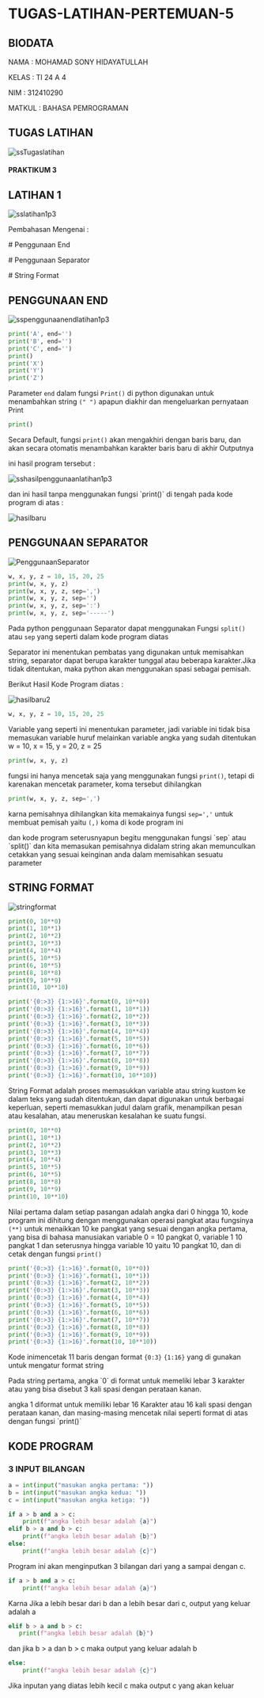 # TUGAS-LATIHAN-PERTEMUAN-5
  ## BIODATA
  <p>NAMA : MOHAMAD SONY HIDAYATULLAH</p>
  <p>KELAS : TI 24 A 4</p>
  <p>NIM : 312410290</p>
  <p>MATKUL : BAHASA PEMROGRAMAN</p>

## TUGAS LATIHAN 
![ssTugaslatihan](https://github.com/user-attachments/assets/73d90a5f-3d61-4756-a812-177fc694c4a7)

#### PRAKTIKUM 3
## LATIHAN 1
![sslatihan1p3](https://github.com/user-attachments/assets/c55fed7a-d5c7-4d5a-8cd4-f6f93ef8ed8a)
<p>Pembahasan Mengenai :</p>
<p># Penggunaan End</p>
<p># Penggunaan Separator</p>
<p># String Format</p>

## PENGGUNAAN END
![sspenggunaanendlatihan1p3](https://github.com/user-attachments/assets/2bf9fa7a-756c-49eb-95ad-c3b2f0d11b36)
```Python
print('A', end='')
print('B', end='')
print('C', end='')
print()
print('X')
print('Y')
print('Z')
````
Parameter `end` dalam fungsi `Print()` di python digunakan untuk menambahkan string `(" ")` apapun diakhir dan mengeluarkan pernyataan Print
```Python
print()
````
Secara Default, fungsi `print()` akan mengakhiri dengan baris baru, dan akan secara otomatis menambahkan karakter baris baru di akhir Outputnya
<P>ini hasil program tersebut :</p>

![sshasilpenggunaanlatihan1p3](https://github.com/user-attachments/assets/e1269cc5-7a35-46e1-9769-510bf9a35d4d)

<p>dan ini hasil tanpa menggunakan fungsi `print()` di tengah pada kode program di atas :</p>

![hasilbaru](https://github.com/user-attachments/assets/a2775246-1374-4d7d-a64c-d67a4592309b)

## PENGGUNAAN SEPARATOR
![PenggunaanSeparator](https://github.com/user-attachments/assets/2ff0ca65-d1c7-45b0-8ab9-74c2e3bca8f3)

```Python
w, x, y, z = 10, 15, 20, 25
print(w, x, y, z)
print(w, x, y, z, sep=',')
print(w, x, y, z, sep='')
print(w, x, y, z, sep=':')
print(w, x, y, z, sep='-----')
````
Pada python penggunaan Separator dapat menggunakan Fungsi `split()` atau `sep` yang seperti dalam kode program diatas
<p>Separator ini menentukan pembatas yang digunakan untuk memisahkan string, separator dapat berupa karakter tunggal atau beberapa karakter.Jika tidak ditentukan, maka python akan menggunakan spasi sebagai pemisah.</p>
<p>Berikut Hasil Kode Program diatas : </p>

![hasilbaru2](https://github.com/user-attachments/assets/10aeb6fc-4f8d-4007-89c3-6c97aa7a7f73)

```Python
w, x, y, z = 10, 15, 20, 25
````
Variable yang seperti ini menentukan parameter, jadi variable ini tidak bisa memasukan variable huruf melainkan variable angka yang sudah ditentukan w = 10, x = 15,
y = 20, z = 25
```Python
print(w, x, y, z)
````
fungsi ini hanya mencetak saja yang menggunakan fungsi `print()`, tetapi di karenakan mencetak parameter, koma tersebut dihilangkan 
```python
print(w, x, y, z, sep=',')
````
karna pemisahnya dihilangkan kita memakainya fungsi `sep=','` untuk membuat pemisah yaitu `(,)` koma di kode program ini
<p>dan kode program seterusnyapun begitu menggunakan fungsi `sep` atau `split()` dan kita memasukan pemisahnya didalam string akan memunculkan cetakkan yang sesuai keinginan anda dalam memisahkan sesuatu parameter</p>

## STRING FORMAT
![stringformat](https://github.com/user-attachments/assets/1b64d016-ee87-425d-baec-da0ff9932b64)

```Python
print(0, 10**0)
print(1, 10**1)
print(2, 10**2)
print(3, 10**3)
print(4, 10**4)
print(5, 10**5)
print(6, 10**5)
print(8, 10**8)
print(9, 10**9)
print(10, 10**10)

print('{0:>3} {1:>16}'.format(0, 10**0))
print('{0:>3} {1:>16}'.format(1, 10**1))
print('{0:>3} {1:>16}'.format(2, 10**2))
print('{0:>3} {1:>16}'.format(3, 10**3))
print('{0:>3} {1:>16}'.format(4, 10**4))
print('{0:>3} {1:>16}'.format(5, 10**5))
print('{0:>3} {1:>16}'.format(6, 10**6))
print('{0:>3} {1:>16}'.format(7, 10**7))
print('{0:>3} {1:>16}'.format(8, 10**8))
print('{0:>3} {1:>16}'.format(9, 10**9))
print('{0:>3} {1:>16}'.format(10, 10**10)) 
````
String Format adalah proses memasukkan variable atau string kustom ke dalam teks yang sudah ditentukan, dan dapat digunakan untuk berbagai keperluan, seperti memasukkan judul dalam grafik, menampilkan pesan atau kesalahan, atau meneruskan kesalahan ke suatu fungsi.

```python
print(0, 10**0)
print(1, 10**1)
print(2, 10**2)
print(3, 10**3)
print(4, 10**4)
print(5, 10**5)
print(6, 10**5)
print(8, 10**8)
print(9, 10**9)
print(10, 10**10)
````
Nilai pertama dalam setiap pasangan adalah angka dari 0 hingga 10, kode program ini dihitung dengan menggunakan operasi pangkat atau fungsinya `(**)` untuk menaikkan 10 ke pangkat yang sesuai dengan angka pertama, yang bisa di bahasa manusiakan variable 0 = 10 pangkat 0, variable 1 10 pangkat 1 dan seterusnya hingga variable 10 yaitu 10 pangkat 10, dan di cetak dengan fungsi `print()`

```Python
print('{0:>3} {1:>16}'.format(0, 10**0))
print('{0:>3} {1:>16}'.format(1, 10**1))
print('{0:>3} {1:>16}'.format(2, 10**2))
print('{0:>3} {1:>16}'.format(3, 10**3))
print('{0:>3} {1:>16}'.format(4, 10**4))
print('{0:>3} {1:>16}'.format(5, 10**5))
print('{0:>3} {1:>16}'.format(6, 10**6))
print('{0:>3} {1:>16}'.format(7, 10**7))
print('{0:>3} {1:>16}'.format(8, 10**8))
print('{0:>3} {1:>16}'.format(9, 10**9))
print('{0:>3} {1:>16}'.format(10, 10**10))
````
Kode inimencetak 11 baris dengan format `{0:3}` `{1:16}` yang di gunakan untuk mengatur format string
<p>Pada string pertama, angka `0` di format untuk memeliki lebar 3 karakter atau yang bisa disebut 3 kali spasi dengan perataan kanan.</p>
<p>angka 1 diformat untuk memiliki lebar 16 Karakter atau 16 kali spasi dengan perataan kanan, dan masing-masing mencetak nilai seperti format di atas dengan fungsi `print()`</p>

## KODE PROGRAM 
### 3 INPUT BILANGAN
```Python
a = int(input("masukan angka pertama: "))
b = int(input("masukan angka kedua: "))
c = int(input("masukan angka ketiga: "))

if a > b and a > c:
    print(f"angka lebih besar adalah {a}")
elif b > a and b > c:
    print(f"angka lebih besar adalah {b}")
else:
    print(f"angka lebih besar adalah {c}")
````
Program ini akan menginputkan 3 bilangan dari yang a sampai dengan c.
```Python
if a > b and a > c:
    print(f"angka lebih besar adalah {a}")
````
 Karna Jika a lebih besar dari b dan a lebih besar dari c, output yang keluar adalah a
 ```Python
elif b > a and b > c:
    print(f"angka lebih besar adalah {b}")
````
dan jika b > a dan b > c maka output yang keluar adalah b
```Python
else:
    print(f"angka lebih besar adalah {c}")
````
Jika inputan yang diatas lebih kecil c maka output c yang akan keluar


